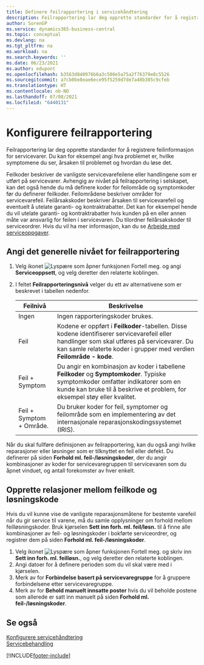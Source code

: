 ```yaml
---
title: Definere feilrapportering i servicehåndtering
description: Feilrapportering lar deg opprette standarder for å registrere feilinformasjon for servicevarer med feilkoder og mer.
author: SorenGP
ms.service: dynamics365-business-central
ms.topic: conceptual
ms.devlang: na
ms.tgt_pltfrm: na
ms.workload: na
ms.search.keywords: ''
ms.date: 06/23/2021
ms.author: edupont
ms.openlocfilehash: b3563d840976b6a3c586e5a75a2f76379e8c5526
ms.sourcegitcommit: a7cb0be8eae6ece95f5259d7de7a48b385c9cfeb
ms.translationtype: HT
ms.contentlocale: nb-NO
ms.lasthandoff: 07/08/2021
ms.locfileid: "6440131"
---
```

# <a name="set-up-fault-reporting"></a>Konfigurere feilrapportering
Feilrapportering lar deg opprette standarder for å registrere feilinformasjon for servicevarer. Du kan for eksempel angi hva problemet er, hvilke symptomene du ser, årsaken til problemet og hvordan du løse det.  

Feilkoder beskriver de vanligste servicevarefeilene eller handlingene som er utført på servicevarer. Avhengig av nivået på feilrapportering i selskapet, kan det også hende du må definere koder for feilområde og symptomkoder før du definerer feilkoder. Feilområdene beskriver områder for servicevarefeil. Feilårsakskoder beskriver årsaken til servicevarefeil og eventuelt å utelate garanti- og kontraktrabatter. Det kan for eksempel hende du vil utelate garanti- og kontraktrabatter hvis kunden på en eller annen måte var ansvarlig for feilen i servicevaren. Du tilordner feilårsakskoder til serviceordrer. Hvis du vil ha mer informasjon, kan du se [Arbeide med serviceoppgaver](service-how-to-work-on-service-tasks.md).  

## <a name="to-specify-the-overall-level-of-fault-reporting"></a>Angi det generelle nivået for feilrapportering
1. Velg ikonet ![Lyspære som åpner funksjonen Fortell meg.](media/ui-search/search_small.png "Fortell hva du vil gjøre") og angi **Serviceoppsett**, og velg deretter den relaterte koblingen.
2. I feltet **Feilrapporteringsnivå** velger du ett av alternativene som er beskrevet i tabellen nedenfor.  

    |**Feilnivå**|**Beskrivelse**|  
    |------------|-------------|  
    |Ingen | Ingen rapporteringskoder brukes.|  
    |Feil | Kodene er oppført i **Feilkoder**-tabellen. Disse kodene identifiserer servicevarefeil eller handlinger som skal utføres på servicevarer. Du kan samle relaterte koder i grupper med verdien **Feilområde - kode**.|  
    |Feil + Symptom | Du angir en kombinasjon av koder i tabellene **Feilkoder** og **Symptomkoder**. Typiske symptomkoder omfatter indikatorer som en kunde kan bruke til å beskrive et problem, for eksempel støy eller kvalitet.|  
    |Feil + Symptom + Område. | Du bruker koder for feil, symptomer og feilområde som en implementering av det internasjonale reparasjonskodingssystemet (IRIS).|  

Når du skal fullføre definisjonen av feilrapportering, kan du også angi hvilke reparasjoner eller løsninger som er tilknyttet en feil eller defekt. Du definerer på siden **Forhold ml. feil-/løsningskoder**, der du angir kombinasjoner av koder for servicevaregruppen til servicevaren som du åpnet vinduet, og antall forekomster av hver enkelt.

## <a name="to-create-fault-and-resolution-code-relationships"></a>Opprette relasjoner mellom feilkode og løsningskode
<!--this needs to go in a working with topic-->
Hvis du vil kunne vise de vanligste reparasjonsmåtene for bestemte varefeil når du gir service til varene, må du samle opplysninger om forhold mellom feilløsningskoder. Bruk kjørselen **Sett inn forh. ml. feil/løsn.** til å finne alle kombinasjoner av feil- og løsningskoder i bokførte serviceordrer, og registrer dem på siden **Forhold ml. feil-/løsningskoder**.

1. Velg ikonet ![Lyspære som åpner funksjonen Fortell meg.](media/ui-search/search_small.png "Fortell hva du vil gjøre") og skriv inn **Sett inn forh. ml. feilløsn.**, og velg deretter den relaterte koblingen.  
2. Angi datoer for å definere perioden som du vil skal være med i kjørselen.  
3. Merk av for **Forbindelse basert på servicevaregruppe** for å gruppere forbindelsene etter servicevaregruppe.  
4. Merk av for **Behold manuelt innsatte poster** hvis du vil beholde postene som allerede er satt inn manuelt på siden **Forhold ml. feil-/løsningskoder**.  

## <a name="see-also"></a>Se også
[Konfigurere servicehåndtering](service-setup-service.md)  
[Servicebehandling](service-service.md)  


[!INCLUDE[footer-include](includes/footer-banner.md)]